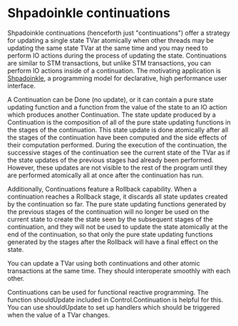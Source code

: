 # Shpadoinkle continuations

Shpadoinkle continuations (henceforth just "continuations") offer a strategy for updating a single state TVar atomically when other threads may be updating the same state TVar at the same time and you may need to perform IO actions during the process of updating the state. Continuations are similar to STM transactions, but unlike STM transactions, you can perform IO actions inside of a continuation. The motivating application is [Shpadoinkle](https://gitlab.com/fresheyeball/Shpadoinkle), a programming model for declarative, high performance user interface.

A Continuation can be Done (no update), or it can contain a pure state updating function and a function from the value of the state to an IO action which produces another Continuation. The state update produced by a Continuation is the composition of all of the pure state updating functions in the stages of the continuation. This state update is done atomically after all the stages of the continuation have been computed and the side effects of their computation performed. During the execution of the continuation, the successive stages of the continuation see the current state of the TVar as if the state updates of the previous stages had already been performed. However, these updates are not visible to the rest of the program until they are performed atomically all at once after the continuation has run.

Additionally, Continuations feature a Rollback capability. When a continuation reaches a Rollback stage, it discards all state updates created by the continuation so far. The pure state updating functions generated by the previous stages of the continuation will no longer be used on the current state to create the state seen by the subsequent stages of the continuation, and they will not be used to update the state atomically at the end of the continuation, so that only the pure state updating functions generated by the stages after the Rollback will have a final effect on the state.

You can update a TVar using both continuations and other atomic transactions at the same time. They should interoperate smoothly with each other.

Continuations can be used for functional reactive programming. The function shouldUpdate included in Control.Continuation is helpful for this. You can use shouldUpdate to set up handlers which should be triggered when the value of a TVar changes.
